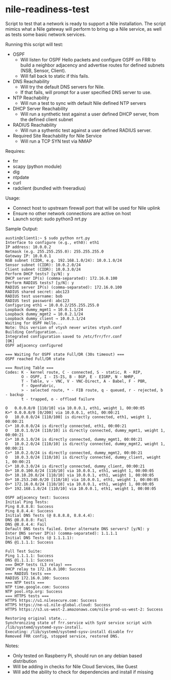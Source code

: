 # nile-readiness-test
Script to test that a network is ready to support a Nile installation.  The script mimics what a Nile gateway will perform to bring up a Nile service, as well as tests some basic network services.

Running this script will test:
- OSPF
  - Will listen for OSPF Hello packets and configure OSPF on FRR to build a neighbor adjacency and advertise routes for defined subnets (NSB, Sensor, Client).
  - Will fall back to static if this fails.
- DNS Reachability
  - Will try the default DNS servers for Nile.
  - If that fails, will prompt for a user specified DNS server to use.
- NTP Reachability
  - Will run a test to sync with default Nile defined NTP servers
- DHCP Server Reachability
  - Will run a synthetic test against a user defined DHCP server, from the defined client subnet
- RADIUS Reachability
  - Will run a sythentic test against a user defined RADIUS server.
- Required Site Reachability for Nile Service
  - Will run a TCP SYN test via NMAP

Requires:
- frr
- scapy (python module)
- dig
- ntpdate
- curl
- radclient (bundled with freeradius)

Usage:  
- Connect host to upstream firewall port that will be used for Nile uplink
- Ensure no other network connections are active on host
- Launch script:  sudo python3 nrt.py

Sample Output:
```
austin@client1:~ $ sudo python nrt.py
Interface to configure (e.g., eth0): eth1
IP address: 10.0.0.2
Netmask (e.g. 255.255.255.0): 255.255.255.0
Gateway IP: 10.0.0.1
NSB subnet (CIDR, e.g. 192.168.1.0/24): 10.0.1.0/24
Sensor subnet (CIDR): 10.0.2.0/24
Client subnet (CIDR): 10.0.3.0/24
Perform DHCP tests? [y/N]: y
DHCP server IP(s) (comma-separated): 172.16.0.100
Perform RADIUS tests? [y/N]: y
RADIUS server IP(s) (comma-separated): 172.16.0.100
RADIUS shared secret: abc123
RADIUS test username: bob
RADIUS test password: abc123
Configuring eth1 → 10.0.0.2/255.255.255.0
Loopback dummy_mgmt1 → 10.0.1.1/24
Loopback dummy_mgmt2 → 10.0.2.1/24
Loopback dummy_client → 10.0.3.1/24
Waiting for OSPF Hello...
Note: this version of vtysh never writes vtysh.conf
Building Configuration...
Integrated configuration saved to /etc/frr/frr.conf
[OK]
OSPF adjacency configured

=== Waiting for OSPF state Full/DR (30s timeout) ===
OSPF reached Full/DR state

=== Routing Table ===
Codes: K - kernel route, C - connected, S - static, R - RIP,
       O - OSPF, I - IS-IS, B - BGP, E - EIGRP, N - NHRP,
       T - Table, v - VNC, V - VNC-Direct, A - Babel, F - PBR,
       f - OpenFabric,
       > - selected route, * - FIB route, q - queued, r - rejected, b - backup
       t - trapped, o - offload failure

O   0.0.0.0/0 [110/10] via 10.0.0.1, eth1, weight 1, 00:00:05
K>* 0.0.0.0/0 [0/200] via 10.0.0.1, eth1, 00:00:21
O   10.0.0.0/24 [110/100] is directly connected, eth1, weight 1, 00:00:21
C>* 10.0.0.0/24 is directly connected, eth1, 00:00:21
O   10.0.1.0/24 [110/10] is directly connected, dummy_mgmt1, weight 1, 00:00:21
C>* 10.0.1.0/24 is directly connected, dummy_mgmt1, 00:00:21
O   10.0.2.0/24 [110/10] is directly connected, dummy_mgmt2, weight 1, 00:00:21
C>* 10.0.2.0/24 is directly connected, dummy_mgmt2, 00:00:21
O   10.0.3.0/24 [110/10] is directly connected, dummy_client, weight 1, 00:00:21
C>* 10.0.3.0/24 is directly connected, dummy_client, 00:00:21
O>* 10.0.100.0/24 [110/10] via 10.0.0.1, eth1, weight 1, 00:00:05
O>* 10.10.20.0/24 [110/10] via 10.0.0.1, eth1, weight 1, 00:00:05
O>* 10.253.240.0/20 [110/10] via 10.0.0.1, eth1, weight 1, 00:00:05
O>* 172.16.0.0/24 [110/10] via 10.0.0.1, eth1, weight 1, 00:00:05
O>* 192.168.1.0/24 [110/10] via 10.0.0.1, eth1, weight 1, 00:00:05

OSPF adjacency test: Success
Initial Ping Tests:
Ping 8.8.8.8: Success
Ping 8.8.4.4: Success
Initial DNS Tests (@ 8.8.8.8, 8.8.4.4):
DNS @8.8.8.8: Fail
DNS @8.8.4.4: Fail
Default DNS tests failed. Enter alternate DNS servers? [y/N]: y
Enter DNS server IP(s) (comma-separated): 1.1.1.1
Initial DNS Tests (@ 1.1.1.1):
DNS @1.1.1.1: Success

Full Test Suite:
Ping 1.1.1.1: Success
DNS @1.1.1.1: Success
=== DHCP tests (L3 relay) ===
DHCP relay to 172.16.0.100: Success
=== RADIUS tests ===
RADIUS 172.16.0.100: Success
=== NTP tests ===
NTP time.google.com: Success
NTP pool.ntp.org: Success
=== HTTPS tests ===
HTTPS https://u1.nilesecure.com: Success
HTTPS https://ne-u1.nile-global.cloud: Success
HTTPS https://s3.us-west-2.amazonaws.com/nile-prod-us-west-2: Success

Restoring original state...
Synchronizing state of frr.service with SysV service script with /lib/systemd/systemd-sysv-install.
Executing: /lib/systemd/systemd-sysv-install disable frr
Removed FRR config, stopped service, restored DNS.
```

Notes:
- Only tested on Raspberry Pi, should run on any debian based distribution
- Will be adding in checks for Nile Cloud Services, like Guest
- Will add the ability to check for dependencies and install if missing
